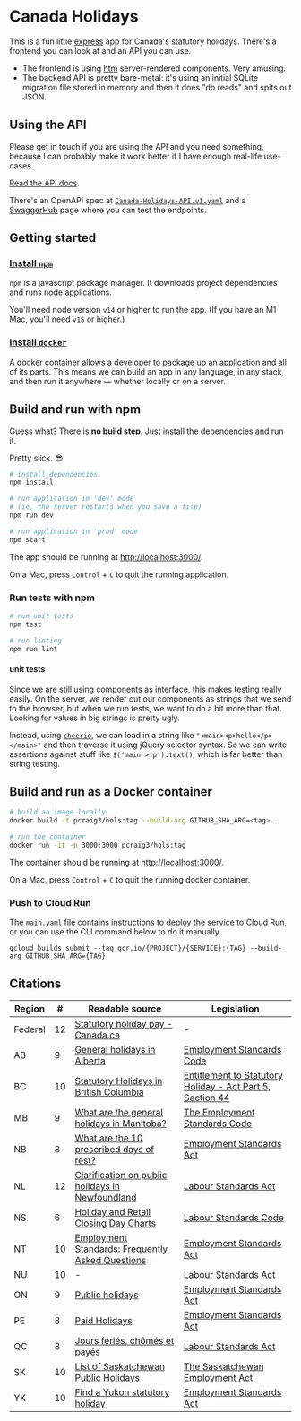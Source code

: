 # Canada Holidays

This is a fun little [express](https://expressjs.com/) app for Canada's statutory holidays. There's a frontend you can look at and an API you can use.

- The frontend is using [htm](https://github.com/developit/htm) server-rendered components. Very amusing.
- The backend API is pretty bare-metal: it's using an initial SQLite migration file stored in memory and then it does "db reads" and spits out JSON.

## Using the API

Please get in touch if you are using the API and you need something, because I can probably make it work better if I have enough real-life use-cases.

[Read the API docs](https://github.com/pcraig3/hols/blob/main/API.md).

There's an OpenAPI spec at [`Canada-Holidays-API.v1.yaml`](https://github.com/pcraig3/hols/blob/main/reference/Canada-Holidays-API.v1.yaml) and a <a href="https://app.swaggerhub.com/apis/pcraig3/canada-holidays/" target="_blank">SwaggerHub</a> page where you can test the endpoints.

## Getting started

### [Install `npm`](https://www.npmjs.com/get-npm)

`npm` is a javascript package manager. It downloads project dependencies and runs node applications.

You'll need node version `v14` or higher to run the app. (If you have an M1 Mac, you'll need `v15` or higher.)

### [Install `docker`](https://docs.docker.com/install/)

A docker container allows a developer to package up an application and all of its parts. This means we can build an app in any language, in any stack, and then run it anywhere — whether locally or on a server.

## Build and run with npm

Guess what? There is **no build step**. Just install the dependencies and run it.

Pretty slick. 😎

```bash
# install dependencies
npm install

# run application in 'dev' mode
# (ie, the server restarts when you save a file)
npm run dev

# run application in 'prod' mode
npm start
```

The app should be running at [http://localhost:3000/](http://localhost:3000/).

On a Mac, press `Control` + `C` to quit the running application.

### Run tests with npm

```bash
# run unit tests
npm test

# run linting
npm run lint
```

#### unit tests

Since we are still using components as interface, this makes testing really easily. On the server, we render out our components as strings that we send to the browser, but when we run tests, we want to do a bit more than that. Looking for values in big strings is pretty ugly.

Instead, using [`cheerio`](https://cheerio.js.org/), we can load in a string like `"<main><p>hello</p></main>"` and then traverse it using jQuery selector syntax. So we can write assertions against stuff like `$('main > p').text()`, which is far better than string testing.

## Build and run as a Docker container

```bash
# build an image locally
docker build -t pcraig3/hols:tag --build-arg GITHUB_SHA_ARG=<tag> .

# run the container
docker run -it -p 3000:3000 pcraig3/hols:tag
```

The container should be running at [http://localhost:3000/](http://localhost:3000/).

On a Mac, press `Control` + `C` to quit the running docker container.

### Push to Cloud Run

The [`main.yaml`](https://github.com/pcraig3/hols/blob/main/.github/workflows/main.yml) file contains instructions to deploy the service to [Cloud Run](https://cloud.google.com/run), or you can use the CLI command below to do it manually.

```
gcloud builds submit --tag gcr.io/{PROJECT}/{SERVICE}:{TAG} --build-arg GITHUB_SHA_ARG={TAG}
```

## Citations

| Region  | #   | Readable source                                                                                                                                                                                            | Legislation                                                                                                                                                                                                           |
| ------- | --- | ---------------------------------------------------------------------------------------------------------------------------------------------------------------------------------------------------------- | --------------------------------------------------------------------------------------------------------------------------------------------------------------------------------------------------------------------- |
| Federal | 12  | [Statutory holiday pay - Canada.ca](https://www.tpsgc-pwgsc.gc.ca/remuneration-compensation/services-paye-pay-services/paye-information-pay/vie-life/vie-conge-life-leave/conge-paye-holiday-pay-eng.html) | -                                                                                                                                                                                                                     |
| AB      | 9   | [General holidays in Alberta](https://www.alberta.ca/alberta-general-holidays.aspx#jumplinks-1)                                                                                                            | [Employment Standards Code](https://www.canlii.org/en/ab/laws/stat/rsa-2000-c-e-9/latest/rsa-2000-c-e-9.html#sec25)                                                                                                   |
| BC      | 10  | [Statutory Holidays in British Columbia](https://www2.gov.bc.ca/gov/content/employment-business/employment-standards-advice/employment-standards/statutory-holidays#body)                                  | [Entitlement to Statutory Holiday - Act Part 5, Section 44](https://www2.gov.bc.ca/gov/content/employment-business/employment-standards-advice/employment-standards/forms-resources/igm/esa-part-5-section-44#policy) |
| MB      | 9   | [What are the general holidays in Manitoba?](https://www.gov.mb.ca/labour/standards/doc,gen-holidays-after-april-30-07,factsheet.html#q12)                                                                 | [The Employment Standards Code](https://web2.gov.mb.ca/laws/statutes/ccsm/e110.php?lang=en#21)                                                                                                                        |
| NB      | 8   | [What are the 10 prescribed days of rest?](https://www2.gnb.ca/content/gnb/en/departments/elg/local_government/content/governance/content/days_of_rest_act/faq.html#2)                                     | [Employment Standards Act](http://laws.gnb.ca/en/ShowPdf/cs/E-7.2.pdf)                                                                                                                                                |
| NL      | 12  | [Clarification on public holidays in Newfoundland](https://gist.github.com/pcraig3/81dff348ddf52777c9f918c3032531bd)                                                                                       | [Labour Standards Act](https://assembly.nl.ca/legislation/sr/statutes/l02.htm#14_)                                                                                                                                    |
| NS      | 6   | [Holiday and Retail Closing Day Charts](https://novascotia.ca/lae/employmentrights/holidaychart.asp)                                                                                                       | [Labour Standards Code](https://novascotia.ca/lae/employmentrights/holidaychart.asp)                                                                                                                                  |
| NT      | 10  | [Employment Standards: Frequently Asked Questions](https://www.ece.gov.nt.ca/en/services/employment-standards/frequently-asked-questions#Statutory%20Holidays)                                             | [Employment Standards Act](https://www.justice.gov.nt.ca/en/files/legislation/employment-standards/employment-standards.a.pdf)                                                                                        |
| NU      | 10  | -                                                                                                                                                                                                          | [Labour Standards Act](https://nu-lsco.ca/faq-s?tmpl=component&faqid=11)                                                                                                                                              |
| ON      | 9   | [Public holidays](https://www.ontario.ca/document/your-guide-employment-standards-act-0/public-holidays)                                                                                                   | [Employment Standards Act](https://www.ontario.ca/laws/statute/00e41#BK0)                                                                                                                                             |
| PE      | 8   | [Paid Holidays](https://www.princeedwardisland.ca/en/information/economic-growth-tourism-and-culture/paid-holidays)                                                                                        | [Employment Standards Act](https://www.princeedwardisland.ca/sites/default/files/legislation/e-06-2-employment_standards_act.pdf)                                                                                     |
| QC      | 8   | [Jours fériés, chômés et payés](https://www2.gouv.qc.ca/entreprises/portail/quebec/ressourcesh?lang=fr&g=ressourcesh&sg=personnel&t=o&e=2318829344:3908165687)                                             | [Labour Standards Act](https://www.cnesst.gouv.qc.ca/en/working-conditions/leave/statutory-holidays/statutory-holidays)                                                                                               |
| SK      | 10  | [List of Saskatchewan Public Holidays](https://www.saskatchewan.ca/business/employment-standards/public-statutory-holidays/list-of-saskatchewan-public-holidays)                                           | [The Saskatchewan Employment Act](https://publications.saskatchewan.ca/#/products/70351)                                                                                                                              |
| YK      | 10  | [Find a Yukon statutory holiday](https://yukon.ca/en/doing-business/employer-responsibilities/find-yukon-statutory-holiday)                                                                                | [Employment Standards Act](http://www.gov.yk.ca/legislation/acts/emst_c.pdf)                                                                                                                                          |
